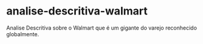# analise-descritiva-walmart
Analise Descritiva sobre o Walmart que é um gigante do varejo reconhecido globalmente.
